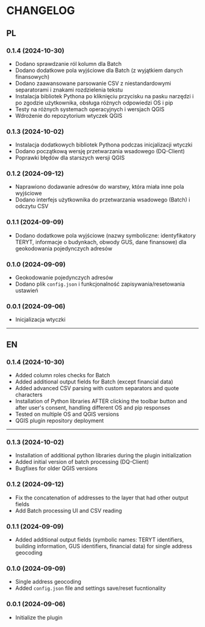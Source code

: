# CHANGELOG

## PL

### 0.1.4 (2024-10-30)

- Dodano sprawdzanie ról kolumn dla Batch
- Dodano dodatkowe pola wyjściowe dla Batch (z wyjątkiem danych finansowych)
- Dodano zaawansowane parsowanie CSV z niestandardowymi separatorami i znakami rozdzielenia tekstu
- Instalacja bibliotek Pythona po kliknięciu przycisku na pasku narzędzi i po zgodzie użytkownika, obsługa różnych odpowiedzi OS i pip
- Testy na różnych systemach operacyjnych i wersjach QGIS
- Wdrożenie do repozytorium wtyczek QGIS

### 0.1.3 (2024-10-02)

- Instalacja dodatkowych bibliotek Pythona podczas inicjalizacji wtyczki
- Dodano początkową wersję przetwarzania wsadowego (DQ-Client)
- Poprawki błędów dla starszych wersji QGIS

### 0.1.2 (2024-09-12)

- Naprawiono dodawanie adresów do warstwy, która miała inne pola wyjściowe
- Dodano interfejs użytkownika do przetwarzania wsadowego (Batch) i odczytu CSV

### 0.1.1 (2024-09-09)

- Dodano dodatkowe pola wyjściowe (nazwy symboliczne: identyfikatory TERYT, informacje o budynkach, obwody GUS, dane finansowe) dla geokodowania pojedynczych adresów

### 0.1.0 (2024-09-09)

- Geokodowanie pojedynczych adresów
- Dodano plik `config.json` i funkcjonalność zapisywania/resetowania ustawień

### 0.0.1 (2024-09-06)

- Inicjalizacja wtyczki

___

## EN

### 0.1.4 (2024-10-30)

- Added column roles checks for Batch
- Added additional output fields for Batch (except financial data)
- Added advanced CSV parsing with custom separators and quote characters
- Installation of Python libraries AFTER clicking the toolbar button and after user's consent, handling different OS and pip responses 
- Tested on multiple OS and QGIS versions
- QGIS plugin repository deployment

___

### 0.1.3 (2024-10-02)

- Installation of additional python libraries during the plugin initialization
- Added initial version of batch processing (DQ-Client)
- Bugfixes for older QGIS versions

### 0.1.2 (2024-09-12)

- Fix the concatenation of addresses to the layer that had other output fields 
- Add Batch processing UI and CSV reading

### 0.1.1 (2024-09-09)

- Added additional output fields (symbolic names: TERYT identifiers, building information, GUS identifiers, 
  financial data) for single address geocoding

### 0.1.0 (2024-09-09)

- Single address geocoding
- Added `config.json` file and settings save/reset fucntionality

### 0.0.1 (2024-09-06)

- Initialize the plugin
